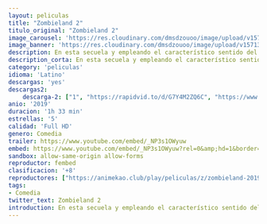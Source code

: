 ```yaml
---
layout: peliculas
title: "Zombieland 2"
titulo_original: "Zombieland 2"
image_carousel: 'https://res.cloudinary.com/dmsdzouoo/image/upload/v1571334673/zombieland-2-min_mbzcal.jpg'
image_banner: 'https://res.cloudinary.com/dmsdzouoo/image/upload/v1571334660/zombieland-2_1_-min_qgkgu2.jpg'
description: En esta secuela y empleando el característico sentido del humor del que hizo gala “Zombieland”, el grupo de protagonistas tendrá que viajar desde la Casa Blanca hasta el corazón de los Estados Unidos, sobreviviendo a nuevas clases de muertos vivientes que han evolucionado desde lo sucedido hace algunos años, así como a algunos supervivientes humanos rezagados. Pero, por encima de todo, tendrán que tratar de soportar los inconvenientes de convivir entre ellos.
description_corta: En esta secuela y empleando el característico sentido del humor del que hizo gala “Zombieland”, el grupo de protagonistas tendrá que viajar desde la Casa Blanca hasta el corazón de los Estados Unidos, sobreviviendo a nuevas clases de muertos vivientes que...
category: 'peliculas'
idioma: 'Latino'
descargas: 'yes'
descargas2:
    descarga-2: ["1", "https://rapidvid.to/d/G7Y4M2ZQ6C", "https://www.google.com/s2/favicons?domain=www.rapidvideo.com","RapidVideo","https://res.cloudinary.com/imbriitneysam/image/upload/v1541473684/mexico.png", "Subtitulado", "TS-Screener"]
anio: '2019'
duracion: '1h 33 min'
estrellas: '5'
calidad: 'Full HD'
genero: Comedia
trailer: https://www.youtube.com/embed/_NP3s1OWyuw
embed: https://www.youtube.com/embed/_NP3s1OWyuw?rel=0&amp;hd=1&border=0&wmode=opaque&enablejsapi=1&modestbranding=1&controls=1&showinfo=1
sandbox: allow-same-origin allow-forms
reproductor: fembed
clasificacion: '+8'
reproductores: ["https://animekao.club/play/peliculas/z/zombieland-2019.html","https://gdriveplayer.co/embed2.php?link=mdsLVXVNawi3vs8%252B4sl5RwdtJJLWFbLPEunORU6JLP20vqJLY%252BRIVBpcLvtqwmpvsYp7%252BEYxnQDJXXRb2S8IkMQIOKeAs2GV8iSE3wsX1IyNklkuxs4owtWnKT4jpltrvADD4ixSO7GUqeYItdg%252F%252F5YhyzDfTE8Y8PC7IalY75SbUNIWowP3%252B091%252BmFf2gnO%252FSyQXIxaiaBfyGrkvnrc9F","https://animekao.club/kaodrive/embed.php?data=rzMn2aC/wr8L1m6CxbmPG47tRk6rKDnRG/Q2xBqaCno0tkJTZlsUrqqra8HyJEo2MrrrlsJgwzAnSsmsOVPtcRJEFRrB1A1JnhN94x35T43JmZhpaw8CGp5pE7L1tY97mGr+WYL7182OubIRUJOLjZRUQlOD6KM9y+JlcTPpgknYuk1vsvZTEgIdqIWWPhpTB3Y4XXkDIUfUfgSZu9H95vNb/AeOWXxUod3L29iL5KFoHhyniAqre/fF1UZSLgf0uHI8jTbXreSX67EiDK7OosWk7kXMcLjD7b+/3nqecinMACrfZsWGaYvW0Q12hU0fSDg6TQ3o9zOgoo0qDCBrVGqpiUgNdIocShq9oe8BZH8AU8zXjeqba6JXi9mq6WoVuCg53Yicn44xCVyd2qr3Pg==","https://gdriveplayer.co/embed2.php?link=GrG5dczbJBAGQgHS3hJurwyzpoy7NZwFa3%252Fr5qHr2Xqrs9LcLjMhUH9I6RQZXeqWTgQg8ZcmmK1s2hkhhq5xggPZwrmqrNauMrJuoZ5eJdHV6j2IQUpDTSlBDuI3n11SIXEoiMBpx7AOGRx4ntHzL2jQoxEMQvT6BoodCecZrR%252FqwM9nLEu0fjsB0Q%252BYb22MN9pExAYLZ%252FzmPl4F5C%252F4r2"]
tags:
- Comedia
twitter_text: Zombieland 2
introduction: En esta secuela y empleando el característico sentido del humor del que hizo gala “Zombieland”, el grupo de protagonistas tendrá que viajar desde la Casa Blanca hasta el corazón de los Estados Unidos, sobreviviendo a nuevas clases de muertos vivientes que...
---
```













